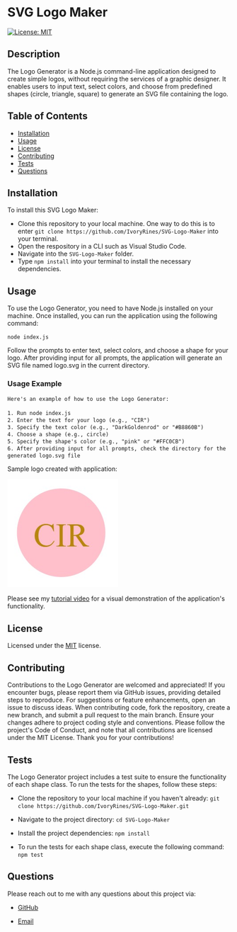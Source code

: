 # SVG Logo Maker
  [![License: MIT](https://img.shields.io/badge/License-MIT-yellow.svg)](https://opensource.org/licenses/MIT)
  
  ## Description 
 The Logo Generator is a Node.js command-line application designed to create simple logos, without requiring the services of a graphic designer. It enables users to input text, select colors, and choose from predefined shapes (circle, triangle, square) to generate an SVG file containing the logo.

  ## Table of Contents
  - [Installation](#installation)
  - [Usage](#usage)
  - [License](#license)
  - [Contributing](#contributing)
  - [Tests](#tests)
  - [Questions](#questions)

  ## Installation
  To install this SVG Logo Maker:
  - Clone this repository to your local machine. One way to do this is to enter `git clone https://github.com/IvoryRines/SVG-Logo-Maker` into your terminal.
  - Open the respository in a CLI such as Visual Studio Code.
  - Navigate into the `SVG-Logo-Maker` folder.
  - Type `npm install` into your terminal to install the necessary dependencies.

  ## Usage
  To use the Logo Generator, you need to have Node.js installed on your machine. Once installed, you can run the application using the following command:

    node index.js

  Follow the prompts to enter text, select colors, and choose a shape for your logo. After providing input for all prompts, the application will generate an SVG file named logo.svg in the current directory.

  ### Usage Example

    Here's an example of how to use the Logo Generator:

    1. Run node index.js
    2. Enter the text for your logo (e.g., "CIR")
    3. Specify the text color (e.g., "DarkGoldenrod" or "#B8860B")
    4. Choose a shape (e.g., circle)
    5. Specify the shape's color (e.g., "pink" or "#FFC0CB")
    6. After providing input for all prompts, check the directory for the generated logo.svg file

  Sample logo created with application:
  
  ![Example Logo](/examples/sample%20logo%20for%20README.jpg)

  Please see my [tutorial video](https://drive.google.com/file/d/1xEmMwcv_xw13Q6bS432YSggUa5KvPceH/view?usp=sharing) for a visual demonstration of the application's functionality.



  ## License
  Licensed under the [MIT](https://opensource.org/licenses/MIT) license.

  ## Contributing
  Contributions to the Logo Generator are welcomed and appreciated! If you encounter bugs, please report them via GitHub issues, providing detailed steps to reproduce. For suggestions or feature enhancements, open an issue to discuss ideas. When contributing code, fork the repository, create a new branch, and submit a pull request to the main branch. Ensure your changes adhere to project coding style and conventions. Please follow the project's Code of Conduct, and note that all contributions are licensed under the MIT License. Thank you for your contributions!

  ## Tests
  The Logo Generator project includes a test suite to ensure the functionality of each shape class. To run the tests for the shapes, follow these steps:

- Clone the repository to your local machine if you haven't already:
`git clone https://github.com/IvoryRines/SVG-Logo-Maker.git`

- Navigate to the project directory:
`cd SVG-Logo-Maker`

- Install the project dependencies:
`npm install`

- To run the tests for each shape class, execute the following command:
`npm test`

## Questions
Please reach out to me with any questions about this project via:
- [GitHub](https://github.com/IvoryRines)
  
- [Email](replays_flyers_0q@icloud.com)
  